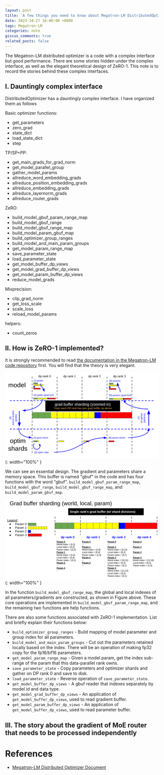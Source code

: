 ```yaml
---
layout: post
title: 'A few things you need to know about Megatron-LM DistributedOptimizer'
date: 2023-10-27 16:00:00 +0800
tags: Megatron-LM
categories: note
giscus_comments: true
related_posts: false
---
```


The Megatron-LM distributed optimizer is a code with a complex interface but good performance. There are some stories hidden under the complex interface, as well as the elegant theoretical design of ZeRO-1. This note is to record the stories behind these complex interfaces.

## I. Dauntingly complex interface

DistributedOptimizer has a dauntingly complex interface. I have organized them as follows

Basic optimizer functions:
- get_parameters
- zero_grad
- state_dict
- load_state_dict
- step

TP/SP+PP:
- get_main_grads_for_grad_norm
- get_model_parallel_group
- gather_model_params
- allreduce_word_embedding_grads
- allreduce_position_embedding_grads
- allreduce_embedding_grads
- allreduce_layernorm_grads
- allreduce_router_grads

ZeRO:
- build_model_gbuf_param_range_map
- build_model_gbuf_range
- build_model_gbuf_range_map
- build_model_param_gbuf_map
- build_optimizer_group_ranges
- build_model_and_main_param_groups
- get_model_param_range_map
- save_parameter_state
- load_parameter_state
- get_model_buffer_dp_views
- get_model_grad_buffer_dp_views
- get_model_param_buffer_dp_views
- reduce_model_grads

Mixprecision:
- clip_grad_norm
- get_loss_scale
- scale_loss
- reload_model_params

helpers:
- count_zeros

## II. How is ZeRO-1 implemented?

It is strongly recommended to read [the documentation in the Megatron-LM code repository](https://github.com/NVIDIA/Megatron-LM/blob/main/docs/distrib_optimizer.md) first. You will find that the theory is very elegant.

![data flow](/assets/posts/2023-10-27-you-need-to-know-about-megatron-lm-distributedoptimizer/data-flow.png){: width="100%" }

We can see an essential design. The gradient and parameters share a memory space. This buffer is named "gbuf" in the code and has four functions with the word "gbuf". `build_model_gbuf_param_range_map`, `build_model_gbuf_range`, `build_model_gbuf_range_map`, and `build_model_param_gbuf_map`.

![sharding scheme](/assets/posts/2023-10-27-you-need-to-know-about-megatron-lm-distributedoptimizer/sharding-scheme.png){: width="100%" }

In the function `build_model_gbuf_range_map`, the global and local indexes of all parameters/gradients are constructed, as shown in Figure above. These core operations are implemented in `build_model_gbuf_param_range_map`, and the remaining two functions are help functions.

There are also some functions associated with ZeRO-1 implementation. List and briefly explain their functions below:

- `build_optimizer_group_ranges` - Build mapping of model parameter and group index for all parameters.
- `build_model_and_main_param_groups` - Cut out the parameters retained locally based on the index. There will be an operation of making fp32 copy for the fp16/bf16 parameters.
- `get_model_param_range_map` - Given a model param, get the index sub-range of the param that this data-parallel rank owns. 
- `save_parameter_state` - Copy parameters and optimizer shards and gather on DP rank 0 and save to disk.
- `load_parameter_state` - Reverse operation of `save_parameter_state`.
- `get_model_buffer_dp_views` - A gbuf reader that indexes separately by model id and data type.
- `get_model_grad_buffer_dp_views` - An application of `get_model_buffer_dp_views`, used to read gradient buffer.
- `get_model_param_buffer_dp_views` - An application of `get_model_buffer_dp_views`, used to read parameter buffer.

## III. The story about the gradient of MoE router that needs to be processed independently

# References

- [Megatron-LM Distributed Optimizer Document](https://github.com/NVIDIA/Megatron-LM/blob/main/docs/distrib_optimizer.md)
